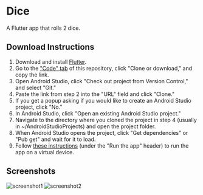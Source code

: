 # Dice
A Flutter app that rolls 2 dice.

## Download Instructions
1. Download and install [Flutter](http://flutter.dev/).
2. Go to the ["Code" tab](https://github.com/R-Taneja/flutter-dice) of this repository, click "Clone or download," and copy the link.
3. Open Android Studio, click "Check out project from Version Control," and select "Git."
4. Paste the link from step 2 into the "URL" field and click "Clone."
5. If you get a popup asking if you would like to create an Android Studio project, click "No."
6. In Android Studio, click "Open an existing Android Studio project."
7. Navigate to the directory where you cloned the project in step 4 (usually in ~/AndroidStudioProjects) and open the project folder.
8. When Android Studio opens the project, click "Get dependencies" or "Pub get" and wait for it to load.
9. Follow [these instructions](https://flutter.dev/docs/get-started/test-drive) (under the "Run the app" header) to run the app on a virtual device.

## Screenshots
![screenshot1](https://user-images.githubusercontent.com/47066511/65376896-af2fb580-dc73-11e9-8056-7d052c43a3be.png)
![screenshot2](https://user-images.githubusercontent.com/47066511/65376893-ad65f200-dc73-11e9-8bb7-8ba9c5927f83.png)

